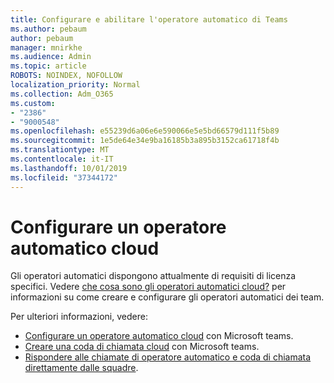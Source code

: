 ```yaml
---
title: Configurare e abilitare l'operatore automatico di Teams
ms.author: pebaum
author: pebaum
manager: mnirkhe
ms.audience: Admin
ms.topic: article
ROBOTS: NOINDEX, NOFOLLOW
localization_priority: Normal
ms.collection: Adm_O365
ms.custom:
- "2386"
- "9000548"
ms.openlocfilehash: e55239d6a06e6e590066e5e5bd66579d111f5b89
ms.sourcegitcommit: 1e5de64e34e9ba16185b3a895b3152ca61718f4b
ms.translationtype: MT
ms.contentlocale: it-IT
ms.lasthandoff: 10/01/2019
ms.locfileid: "37344172"
---
```

# <a name="set-up-a-cloud-auto-attendant"></a>Configurare un operatore automatico cloud

Gli operatori automatici dispongono attualmente di requisiti di licenza specifici. Vedere [che cosa sono gli operatori automatici cloud?](https://docs.microsoft.com/microsoftteams/what-are-phone-system-auto-attendants) per informazioni su come creare e configurare gli operatori automatici dei team. 

Per ulteriori informazioni, vedere:

- [Configurare un operatore automatico cloud](https://docs.microsoft.com/microsoftteams/create-a-phone-system-auto-attendant) con Microsoft teams. 
- [Creare una coda di chiamata cloud](https://docs.microsoft.com/microsoftteams/create-a-phone-system-call-queue) con Microsoft teams. 
- [Rispondere alle chiamate di operatore automatico e coda di chiamata direttamente dalle squadre](https://docs.microsoft.com/microsoftteams/answer-auto-attendant-and-call-queue-calls). 